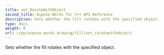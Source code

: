 ```yaml
---
title: set_RotateWithObject
second_title: Aspose.Words for C++ API Reference
description: Sets whether the fill rotates with the specified object. 
type: docs
weight: 0
url: /cpp/aspose.words.drawing/fill/set_rotatewithobject/
---
```


Sets whether the fill rotates with the specified object. 

